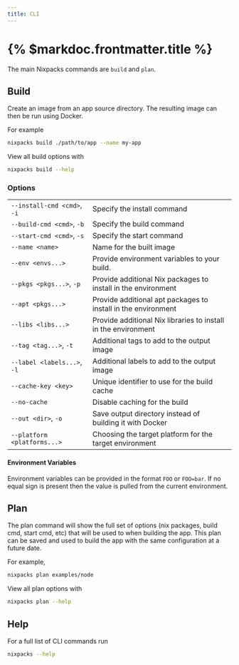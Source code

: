 ```yaml
---
title: CLI
---
```


# {% $markdoc.frontmatter.title %}

The main Nixpacks commands are `build` and `plan`.

## Build

Create an image from an app source directory. The resulting image can then be run using Docker.

For example

```sh
nixpacks build ./path/to/app --name my-app
```

View all build options with

```sh
nixpacks build --help
```

### Options

|                             |                                                                |
| :-------------------------- | :------------------------------------------------------------- |
| `--install-cmd <cmd>`, `-i` | Specify the install command                                    |
| `--build-cmd <cmd>`, `-b`   | Specify the build command                                      |
| `--start-cmd <cmd>`, `-s`   | Specify the start command                                      |
| `--name <name>`             | Name for the built image                                       |
| `--env <envs...>`           | Provide environment variables to your build.                   |
| `--pkgs <pkgs...>`, `-p`    | Provide additional Nix packages to install in the environment  |
| `--apt <pkgs...>`           | Provide additional apt packages to install in the environment  |
| `--libs <libs...>`          | Provide additional Nix libraries to install in the environment |
| `--tag <tag...>`, `-t`      | Additional tags to add to the output image                     |
| `--label <labels...>`, `-l` | Additional labels to add to the output image                   |
| `--cache-key <key>`         | Unique identifier to use for the build cache                   |
| `--no-cache`                | Disable caching for the build                                  |
| `--out <dir>`, `-o`         | Save output directory instead of building it with Docker       |
| `--platform <platforms...>` | Choosing the target platform for the target environment        |

#### Environment Variables

Environment variables can be provided in the format `FOO` or `FOO=bar`. If no equal sign is present then the value is pulled from the current environment.

## Plan

The plan command will show the full set of options (nix packages, build cmd, start cmd, etc) that will be used to when building the app. This plan can be saved and used to build the app with the same configuration at a future date.

For example,

```sh
nixpacks plan examples/node
```

View all plan options with

```sh
nixpacks plan --help
```

## Help

For a full list of CLI commands run

```sh
nixpacks --help
```
